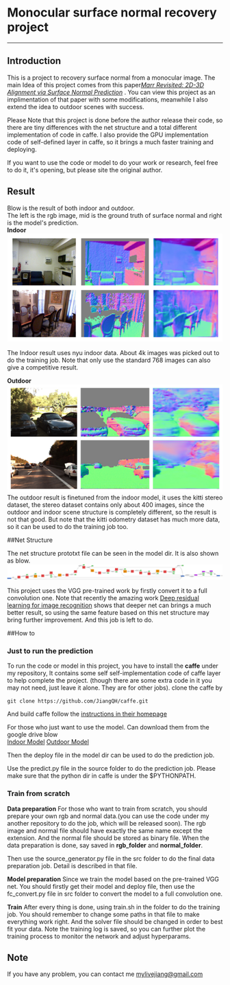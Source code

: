 # Monocular surface normal recovery project
--------
## Introduction

This is a project to recovery surface normal from a monocular image. The main Idea of this project comes from this paper[*Marr Revisited: 2D-3D Alignment via Surface Normal Prediction*](http://www.cs.cmu.edu/~aayushb/marrRevisited) . You can view this project as an implimentation of that paper with some modifications, meanwhile I also extend the idea to outdoor scenes with success. 

Please Note that this project is done before the author release their code, so there are tiny differences with the net structure and a total different implementation of code in caffe.  I also provide the GPU implementation code of self-defined layer in caffe, so it brings a much faster training and deploying.

If you want to use the code or model to do your work or research, feel free to do it, it's opening, but please site the original author.

## Result

Blow is the result of both indoor and outdoor.     
The left is the rgb image, mid is the ground truth of surface normal and right is the model's prediction.   
**Indoor**   
![indoor](./result/indoor/concat.jpg)  

The Indoor result uses nyu indoor data. About 4k images was picked out to do the training job. Note that only use the standard 768 images can also give a competitive result.

**Outdoor**   
![outdoor](./result/outdoor/concat.jpg)
The outdoor result is finetuned from the indoor model, it uses the kitti stereo dataset, the stereo dataset contains only about 400 images, since the outdoor and indoor scene structure is completely different, so the result is not that good. But note that the kitti odometry dataset has much more data, so it can be used to do the training job too.

##Net Structure

The net structure prototxt file can be seen in the model dir. It is also shown as blow.
![net](./model/net.png)

This project uses the VGG pre-trained work by firstly convert it to a full convolution one. Note that recently the amazing work [Deep residual learning for image recognition](https://github.com/KaimingHe/deep-residual-networks) shows that deeper net can brings a much better result, so using the same feature based on this net structure may bring further improvement. And this job is left to do.

##How to

### Just to run the prediction

To run the code or model in this project, you have to install the **caffe** under my repository, It contains some self self-implementation code of caffe layer to help complete the project. (though there are some extra code in it you may not need, just leave it alone. They are for other jobs). clone the caffe by
```
git clone https://github.com/JiangQH/caffe.git
```
And build caffe follow the [instructions in their homepage](http://caffe.berkeleyvision.org/install_apt.html)

For those who just want to use the model. Can download them from the google drive blow  
[Indoor Model](https://drive.google.com/open?id=0BxGgf7b9zEpwMnFoV2F3MDRXMTA)       [Outdoor Model](https://drive.google.com/open?id=0BxGgf7b9zEpwZDZmb3lWLUxkR0k)  

Then the deploy file in the model dir can be used to do the prediction job.

 Use the predict.py file in the source folder to do the prediction job. Please make sure that the python dir in caffe is under the $PYTHONPATH.

### Train from scratch

**Data preparation**
For those who want to train from scratch, you should prepare your own rgb and normal data.(you can use the code under my another repository to do the job, which will be released soon). The rgb image and normal file should have exactly the same name except the extension. And the normal file should be stored as binary file. When the data preparation is done, say saved in **rgb_folder** and **normal_folder**.

Then use the source_generator.py file in the src folder to do the final data preparation job. Detail is described in that file.

**Model preparation**
Since we train the model based on the pre-trained VGG net. You should firstly get their model and deploy file, then use the fc_convert.py file in src folder to convert the model to a full convolution one.

**Train**
After every thing is done, using train.sh in the folder to do the training job. You should remember to change some paths in that file to make everything work right. And the solver file should be changed in order to best fit your data.
Note the training log is saved, so you can further plot the training process to monitor the network and adjust hyperparams.

## Note
If you have any problem, you can contact me [mylivejiang@gmail.com](mylivejiang@gmail.com)


